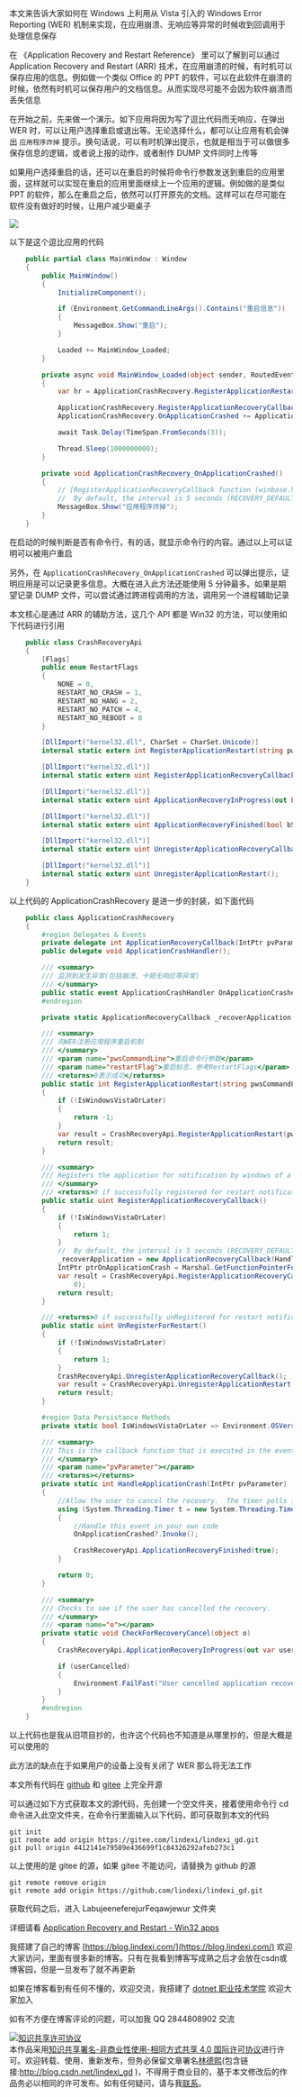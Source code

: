 
本文来告诉大家如何在 Windows 上利用从 Vista 引入的 Windows Error Reporting (WER) 机制来实现，在应用崩溃、无响应等异常的时候收到回调用于处理信息保存

<!--more-->


<!-- CreateTime:2021/8/13 19:53:01 -->

<!-- 发布 -->

在 《Application Recovery and Restart Reference》 里可以了解到可以通过 Application Recovery and Restart (ARR) 技术，在应用崩溃的时候，有时机可以保存应用的信息。例如做一个类似 Office 的 PPT 的软件，可以在此软件在崩溃的时候，依然有时机可以保存用户的文档信息。从而实现尽可能不会因为软件崩溃而丢失信息

在开始之前，先来做一个演示。如下应用将因为写了逗比代码而无响应，在弹出 WER 时，可以让用户选择重启或退出等。无论选择什么，都可以让应用有机会弹出 `应用程序炸掉` 提示。换句话说，可以有时机弹出提示，也就是相当于可以做很多保存信息的逻辑，或者说上报的动作，或者制作 DUMP 文件同时上传等

如果用户选择重启的话，还可以在重启的时候将命令行参数发送到重启的应用里面，这样就可以实现在重启的应用里面继续上一个应用的逻辑。例如做的是类似 PPT 的软件，那么在重启之后，依然可以打开原先的文档。这样可以在尽可能在软件没有做好的时候，让用户减少砸桌子


<!-- ![](image/WPF 基于 WER 注册应用崩溃无响应回调和重启方法/WPF 基于 WER 注册应用崩溃无响应回调和重启方法0.gif) -->

![](http://cdn.lindexi.site/lindexi%2FWPF%2520%25E5%259F%25BA%25E4%25BA%258E%2520WER%2520%25E6%25B3%25A8%25E5%2586%258C%25E5%25BA%2594%25E7%2594%25A8%25E5%25B4%25A9%25E6%25BA%2583%25E6%2597%25A0%25E5%2593%258D%25E5%25BA%2594%25E5%259B%259E%25E8%25B0%2583%25E5%2592%258C%25E9%2587%258D%25E5%2590%25AF%25E6%2596%25B9%25E6%25B3%25950.gif)


以下是这个逗比应用的代码

```csharp
    public partial class MainWindow : Window
    {
        public MainWindow()
        {
            InitializeComponent();

            if (Environment.GetCommandLineArgs().Contains("重启信息"))
            {
                MessageBox.Show("重启");
            }

            Loaded += MainWindow_Loaded;
        }

        private async void MainWindow_Loaded(object sender, RoutedEventArgs e)
        {
            var hr = ApplicationCrashRecovery.RegisterApplicationRestart("重启信息", CrashRecoveryApi.RestartFlags.NONE);

            ApplicationCrashRecovery.RegisterApplicationRecoveryCallback();
            ApplicationCrashRecovery.OnApplicationCrashed += ApplicationCrashRecovery_OnApplicationCrashed;

            await Task.Delay(TimeSpan.FromSeconds(3));

            Thread.Sleep(1000000000);
        }

        private void ApplicationCrashRecovery_OnApplicationCrashed()
        {
            // [RegisterApplicationRecoveryCallback function (winbase.h) - Win32 apps | Microsoft Docs](https://docs.microsoft.com/en-us/windows/win32/api/winbase/nf-winbase-registerapplicationrecoverycallback )
            //  By default, the interval is 5 seconds (RECOVERY_DEFAULT_PING_INTERVAL). The maximum interval is 5 minutes. 
            MessageBox.Show("应用程序炸掉");
        }
    }
```

在启动的时候判断是否有命令行，有的话，就显示命令行的内容。通过以上可以证明可以被用户重启

另外，在 `ApplicationCrashRecovery_OnApplicationCrashed` 可以弹出提示，证明应用是可以记录更多信息。大概在进入此方法还能使用 5 分钟最多。如果是期望记录 DUMP 文件，可以尝试通过跨进程调用的方法，调用另一个进程辅助记录

本文核心是通过 ARR 的辅助方法，这几个 API 都是 Win32 的方法，可以使用如下代码进行引用

```csharp
    public class CrashRecoveryApi
    {
        [Flags]
        public enum RestartFlags
        {
            NONE = 0,
            RESTART_NO_CRASH = 1,
            RESTART_NO_HANG = 2,
            RESTART_NO_PATCH = 4,
            RESTART_NO_REBOOT = 8
        }

        [DllImport("kernel32.dll", CharSet = CharSet.Unicode)]
        internal static extern int RegisterApplicationRestart(string pwsCommandLine, RestartFlags dwFlags);

        [DllImport("kernel32.dll")]
        internal static extern uint RegisterApplicationRecoveryCallback(IntPtr pRecoveryCallback, IntPtr pvParameter, int dwPingInterval, int dwFlags);

        [DllImport("kernel32.dll")]
        internal static extern uint ApplicationRecoveryInProgress(out bool pbCancelled);

        [DllImport("kernel32.dll")]
        internal static extern uint ApplicationRecoveryFinished(bool bSuccess);

        [DllImport("kernel32.dll")]
        internal static extern uint UnregisterApplicationRecoveryCallback();

        [DllImport("kernel32.dll")]
        internal static extern uint UnregisterApplicationRestart();
    }
```

以上代码的 ApplicationCrashRecovery 是进一步的封装，如下面代码

```csharp
    public class ApplicationCrashRecovery
    {
        #region Delegates & Events
        private delegate int ApplicationRecoveryCallback(IntPtr pvParameter);
        public delegate void ApplicationCrashHandler();

        /// <summary>
        /// 监测到发生异常(包括崩溃、卡顿无响应等异常)
        /// </summary>
        public static event ApplicationCrashHandler OnApplicationCrashed;
        #endregion

        private static ApplicationRecoveryCallback _recoverApplication;

        /// <summary>
        /// 向WER注册应用程序重启机制
        /// </summary>
        /// <param name="pwsCommandLine">重启命令行参数</param>
        /// <param name="restartFlag">重启标志，参考RestartFlags</param>
        /// <returns>0表示成功</returns>
        public static int RegisterApplicationRestart(string pwsCommandLine, CrashRecoveryApi.RestartFlags restartFlag)
        {
            if (!IsWindowsVistaOrLater)
            {
                return -1;
            }
            var result = CrashRecoveryApi.RegisterApplicationRestart(pwsCommandLine, restartFlag);
            return result;
        }

        /// <summary>
        /// Registers the application for notification by windows of a failure.
        /// </summary>
        /// <returns>0 if successfully registered for restart notification</returns>
        public static uint RegisterApplicationRecoveryCallback()
        {
            if (!IsWindowsVistaOrLater)
            {
                return 1;
            }
            //  By default, the interval is 5 seconds (RECOVERY_DEFAULT_PING_INTERVAL). The maximum interval is 5 minutes. 
            _recoverApplication = new ApplicationRecoveryCallback(HandleApplicationCrash);
            IntPtr ptrOnApplicationCrash = Marshal.GetFunctionPointerForDelegate(_recoverApplication);
            var result = CrashRecoveryApi.RegisterApplicationRecoveryCallback(ptrOnApplicationCrash, IntPtr.Zero, (int)TimeSpan.FromMinutes(5).TotalMilliseconds,
                0);
            return result;
        }

        /// <returns>0 if successfully unRegistered for restart notification</returns>  
        public static uint UnRegisterForRestart()
        {
            if (!IsWindowsVistaOrLater)
            {
                return 1;
            }
            CrashRecoveryApi.UnregisterApplicationRecoveryCallback();
            var result = CrashRecoveryApi.UnregisterApplicationRestart();
            return result;
        }

        #region Data Persistance Methods
        private static bool IsWindowsVistaOrLater => Environment.OSVersion.Version.Major >= 6;

        /// <summary>
        /// This is the callback function that is executed in the event of the application crashing.
        /// </summary>
        /// <param name="pvParameter"></param>
        /// <returns></returns>
        private static int HandleApplicationCrash(IntPtr pvParameter)
        {
            //Allow the user to cancel the recovery.  The timer polls for that cancel.
            using (System.Threading.Timer t = new System.Threading.Timer(CheckForRecoveryCancel, null, 1000, 1000))
            {
                //Handle this event in your own code
                OnApplicationCrashed?.Invoke();

                CrashRecoveryApi.ApplicationRecoveryFinished(true);
            }

            return 0;
        }

        /// <summary>
        /// Checks to see if the user has cancelled the recovery.
        /// </summary>
        /// <param name="o"></param>
        private static void CheckForRecoveryCancel(object o)
        {
            CrashRecoveryApi.ApplicationRecoveryInProgress(out var userCancelled);

            if (userCancelled)
            {
                Environment.FailFast("User cancelled application recovery");
            }
        }
        #endregion
    }
```

以上代码也是我从旧项目抄的，也许这个代码也不知道是从哪里抄的，但是大概是可以使用的

此方法的缺点在于如果用户的设备上没有关闭了 WER 那么将无法工作

本文所有代码在 [github](https://github.com/lindexi/lindexi_gd/tree/4412141e79589e436699f1c84326292afeb273c1/LabujeeneferejurFeqawjewur) 和 [gitee](https://gitee.com/lindexi/lindexi_gd/tree/4412141e79589e436699f1c84326292afeb273c1/LabujeeneferejurFeqawjewur) 上完全开源

可以通过如下方式获取本文的源代码，先创建一个空文件夹，接着使用命令行 cd 命令进入此空文件夹，在命令行里面输入以下代码，即可获取到本文的代码

```
git init
git remote add origin https://gitee.com/lindexi/lindexi_gd.git
git pull origin 4412141e79589e436699f1c84326292afeb273c1
```

以上使用的是 gitee 的源，如果 gitee 不能访问，请替换为 github 的源

```
git remote remove origin
git remote add origin https://github.com/lindexi/lindexi_gd.git
```

获取代码之后，进入 LabujeeneferejurFeqawjewur 文件夹

详细请看 [Application Recovery and Restart - Win32 apps](https://docs.microsoft.com/en-us/windows/win32/recovery/application-recovery-and-restart-portal?WT.mc_id=WD-MVP-5003260 )



我搭建了自己的博客 [https://blog.lindexi.com/](https://blog.lindexi.com/) 欢迎大家访问，里面有很多新的博客。只有在我看到博客写成熟之后才会放在csdn或博客园，但是一旦发布了就不再更新

如果在博客看到有任何不懂的，欢迎交流，我搭建了 [dotnet 职业技术学院](https://t.me/dotnet_campus) 欢迎大家加入

如有不方便在博客评论的问题，可以加我 QQ 2844808902 交流

<a rel="license" href="http://creativecommons.org/licenses/by-nc-sa/4.0/"><img alt="知识共享许可协议" style="border-width:0" src="https://licensebuttons.net/l/by-nc-sa/4.0/88x31.png" /></a><br />本作品采用<a rel="license" href="http://creativecommons.org/licenses/by-nc-sa/4.0/">知识共享署名-非商业性使用-相同方式共享 4.0 国际许可协议</a>进行许可。欢迎转载、使用、重新发布，但务必保留文章署名[林德熙](http://blog.csdn.net/lindexi_gd)(包含链接:http://blog.csdn.net/lindexi_gd )，不得用于商业目的，基于本文修改后的作品务必以相同的许可发布。如有任何疑问，请与我[联系](mailto:lindexi_gd@163.com)。